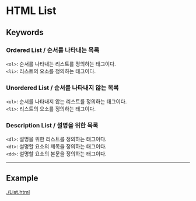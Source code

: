# HTML List
## Keywords
### Ordered List  / 순서를 나타내는 목록
`<ol>`: 순서를 나타내는 리스트를 정의하는 태그이다.<br>
`<li>`: 리스트의 요소를 정의하는 태그이다.<br>

### Unordered List / 순서를 나타내지 않는 목록
`<ul>`: 순서를 나타내지 않는 리스트를 정의하는 태그이다.<br>
`<li>`: 리스트의 요소를 정의하는 태그이다.<br>

### Description List / 설명을 위한 목록
`<dl>`: 설명을 위한 리스트를 정의하는 태그이다.<br>
`<dt>`: 설명할 요소의 제목을 정의하는 태그이다.<br>
`<dd>`: 설명할 요소의 본문을 정의하는 태그이다.<br>

---

## Example
[./List.html](./List.html)